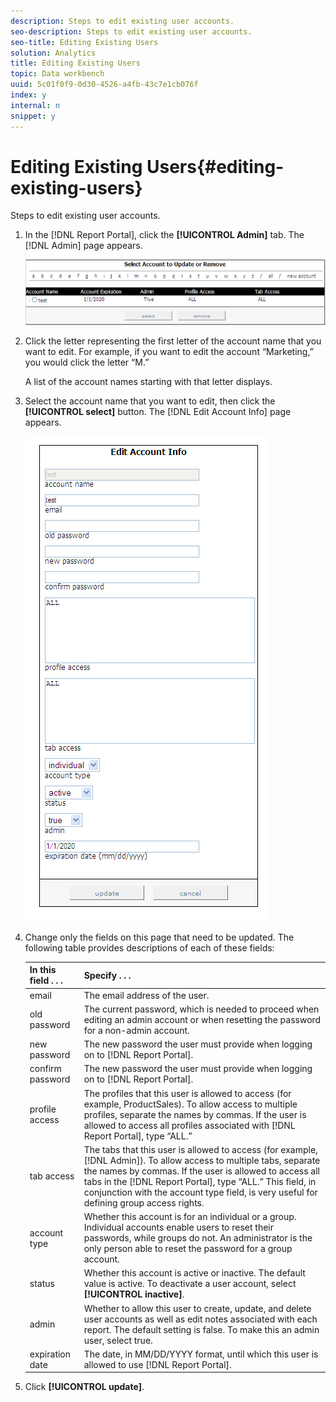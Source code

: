 ```yaml
---
description: Steps to edit existing user accounts.
seo-description: Steps to edit existing user accounts.
seo-title: Editing Existing Users
solution: Analytics
title: Editing Existing Users
topic: Data workbench
uuid: 5c01f0f9-0d30-4526-a4fb-43c7e1cb076f
index: y
internal: n
snippet: y
---
```


# Editing Existing Users{#editing-existing-users}

Steps to edit existing user accounts.

1. In the [!DNL Report Portal], click the **[!UICONTROL Admin]** tab. The [!DNL Admin] page appears.

   ![](assets/report_admintag2.png)

1. Click the letter representing the first letter of the account name that you want to edit. For example, if you want to edit the account “Marketing,” you would click the letter “M.”

   A list of the account names starting with that letter displays. 

1. Select the account name that you want to edit, then click the **[!UICONTROL select]** button. The [!DNL Edit Account Info] page appears.

   ![Step Info](assets/rptPort_scrn_AdminTab_editUser.png)

1. Change only the fields on this page that need to be updated. The following table provides descriptions of each of these fields:

   |  In this field . . .  | Specify . . .  |
   |---|---|
   |  email  | The email address of the user.  |
   |  old password  | The current password, which is needed to proceed when editing an admin account or when resetting the password for a non-admin account.  |
   |  new password  |The new password the user must provide when logging on to [!DNL Report Portal].  |
   |  confirm password  |The new password the user must provide when logging on to [!DNL Report Portal].  |
   |  profile access  |The profiles that this user is allowed to access (for example, ProductSales). To allow access to multiple profiles, separate the names by commas. If the user is allowed to access all profiles associated with [!DNL Report Portal], type “ALL.”  |
   |  tab access  |The tabs that this user is allowed to access (for example, [!DNL Admin]). To allow access to multiple tabs, separate the names by commas. If the user is allowed to access all tabs in the [!DNL Report Portal], type “ALL.” This field, in conjunction with the account type field, is very useful for defining group access rights.  |
   |  account type  | Whether this account is for an individual or a group. Individual accounts enable users to reset their passwords, while groups do not. An administrator is the only person able to reset the password for a group account.  |
   |  status  |Whether this account is active or inactive. The default value is active. To deactivate a user account, select **[!UICONTROL inactive]**.  |
   |  admin  | Whether to allow this user to create, update, and delete user accounts as well as edit notes associated with each report. The default setting is false. To make this an admin user, select true.  |
   |  expiration date  |The date, in MM/DD/YYYY format, until which this user is allowed to use [!DNL Report Portal].  |

1. Click **[!UICONTROL update]**.
